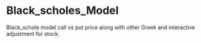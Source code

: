 # Black_scholes_Model
Black_schole model call vs put price along with other Greek and interactive adjustment for stock.

